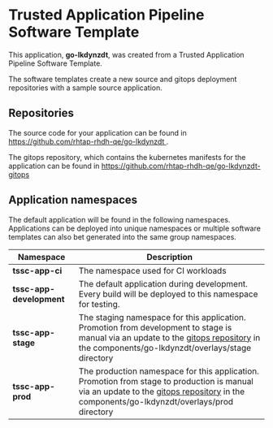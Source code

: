 # Trusted Application Pipeline Software Template

This application, **go-lkdynzdt**, was created from a Trusted Application Pipeline Software Template.

The software templates create a new source and gitops deployment repositories with a sample source application. 

## Repositories

The source code for your application can be found in [https://github.com/rhtap-rhdh-qe/go-lkdynzdt ](https://github.com/rhtap-rhdh-qe/go-lkdynzdt ).
 
The gitops repository, which contains the kubernetes manifests for the application can be found in 
[https://github.com/rhtap-rhdh-qe/go-lkdynzdt-gitops ](https://github.com/rhtap-rhdh-qe/go-lkdynzdt-gitops ) 

## Application namespaces 

The default application will be found in the following namespaces. Applications can be deployed into unique namespaces or multiple software templates can also bet generated into the same group namespaces.  

|  Namespace   |  Description   |  
| -------- | -------- |
| **tssc-app-ci** | The namespace used for CI workloads |
| **tssc-app-development** | The default application during development. Every build will be deployed to this namespace for testing. |
| **tssc-app-stage** | The staging namespace for this application. Promotion from development to stage is manual via an update to the [gitops repository](https://github.com/rhtap-rhdh-qe/go-lkdynzdt-gitops ) in the components/go-lkdynzdt/overlays/stage directory |
| **tssc-app-prod** | The production namespace for this application. Promotion from stage to production is manual via an update to the [gitops repository](https://github.com/rhtap-rhdh-qe/go-lkdynzdt-gitops ) in the components/go-lkdynzdt/overlays/prod directory |